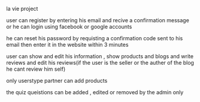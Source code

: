 la vie project
 
 
 user can register by entering his email and recive a confirmation message or he can login using facebook or google accounts
 
 he can reset his password by requisting a confirmation code sent to his email then enter it in the website within 3 minutes
 
 user can show and edit his information , show products and blogs and write reviews and edit his reviews(if the user is the seller or the auther of the blog he cant review him self)
 
 only userstype partner can add products
 
 the quiz queistions can be added , edited or removed by the admin only
